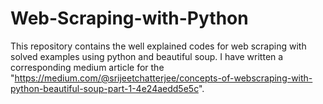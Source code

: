 # Web-Scraping-with-Python
This repository contains the well explained codes for web scraping with solved examples using python and beautiful soup. I have written a corresponding medium article for the "https://medium.com/@srijeetchatterjee/concepts-of-webscraping-with-python-beautiful-soup-part-1-4e24aedd5e5c".
